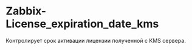 # Zabbix-License_expiration_date_kms
Контролирует срок активации лицензии полученной с KMS сервера.
